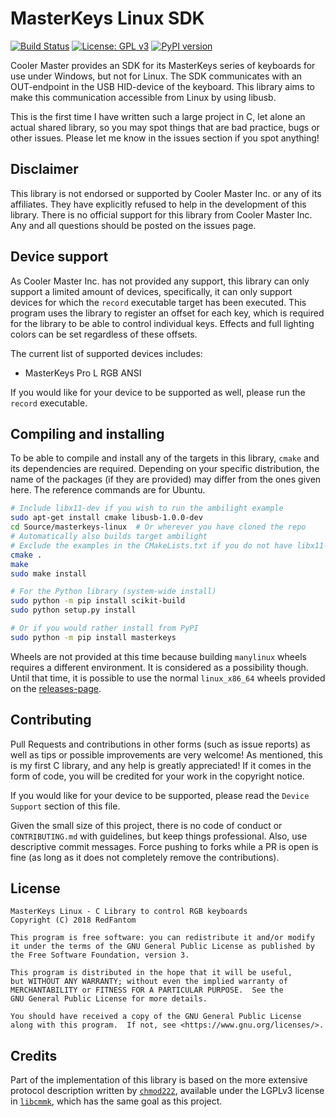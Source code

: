 # MasterKeys Linux SDK
[![Build Status](https://travis-ci.com/RedFantom/masterkeys-linux.svg?token=UBcv5ZyxSrELyQhSpadq&branch=master)](https://travis-ci.com/RedFantom/masterkeys-linux)
[![License: GPL v3](https://img.shields.io/badge/License-GPL%20v3-blue.svg)](https://www.gnu.org/licenses/gpl-3.0)
[![PyPI version](https://badge.fury.io/py/masterkeys.svg)](https://pypi.org/project/masterkeys/)

Cooler Master provides an SDK for its MasterKeys series of keyboards
for use under Windows, but not for Linux. The SDK communicates with an
OUT-endpoint in the USB HID-device of the keyboard. This library aims to
make this communication accessible from Linux by using libusb.

This is the first time I have written such a large project in C, let
alone an actual shared library, so you may spot things that are bad
practice, bugs or other issues. Please let me know in the issues section 
if you spot anything!

## Disclaimer
This library is not endorsed or supported by Cooler Master Inc. or any
of its affiliates. They have explicitly refused to help in the 
development of this library. There is no official support for this 
library from Cooler Master Inc. Any and all questions should be posted 
on the issues page.

## Device support
As Cooler Master Inc. has not provided any support, this library can 
only support a limited amount of devices, specifically, it can only 
support devices for which the `record` executable target has been
executed. This program uses the library to register an offset for each
key, which is required for the library to be able to control individual
keys. Effects and full lighting colors can be set regardless of these
offsets.

The current list of supported devices includes:
- MasterKeys Pro L RGB ANSI

If you would like for your device to be supported as well, please run 
the `record` executable.

## Compiling and installing
To be able to compile and install any of the targets in this library,
`cmake` and its dependencies are required. Depending on your specific
distribution, the name of the packages (if they are provided) may 
differ from the ones given here. The reference commands are for Ubuntu.
```bash
# Include libx11-dev if you wish to run the ambilight example
sudo apt-get install cmake libusb-1.0.0-dev
cd Source/masterkeys-linux  # Or wherever you have cloned the repo
# Automatically also builds target ambilight
# Exclude the examples in the CMakeLists.txt if you do not have libx11-dev
cmake .
make
sudo make install

# For the Python library (system-wide install)
sudo python -m pip install scikit-build
sudo python setup.py install

# Or if you would rather install from PyPI
sudo python -m pip install masterkeys
```

Wheels are not provided at this time because building `manylinux` wheels
requires a different environment. It is considered as a possibility 
though. Until that time, it is possible to use the normal `linux_x86_64`
wheels provided on the [releases-page](https://github.com/RedFantom/masterkeys-linux/releases).

## Contributing
Pull Requests and contributions in other forms (such as issue reports) 
as well as tips or possible improvements are very welcome! As mentioned,
this is my first C library, and any help is greatly appreciated! If it 
comes in the form of code, you will be credited for your work in the
copyright notice.

If you would like for your device to be supported, please read the 
`Device Support` section of this file.

Given the small size of this project, there is no code of conduct or 
`CONTRIBUTING.md` with guidelines, but keep things professional. Also,
use descriptive commit messages. Force pushing to forks while a PR is 
open is fine (as long as it does not completely remove the 
contributions).

## License
```license
MasterKeys Linux - C Library to control RGB keyboards
Copyright (C) 2018 RedFantom

This program is free software: you can redistribute it and/or modify
it under the terms of the GNU General Public License as published by
the Free Software Foundation, version 3.

This program is distributed in the hope that it will be useful,
but WITHOUT ANY WARRANTY; without even the implied warranty of
MERCHANTABILITY or FITNESS FOR A PARTICULAR PURPOSE.  See the
GNU General Public License for more details.

You should have received a copy of the GNU General Public License
along with this program.  If not, see <https://www.gnu.org/licenses/>.
```

## Credits
Part of the implementation of this library is based on the more
extensive protocol description written by [`chmod222`](https://github.com/chmod222),
available under the LGPLv3 license in [`libcmmk`](https://github.com/chmod222/libcmmk),
which has the same goal as this project.
